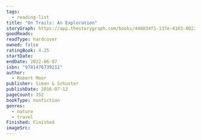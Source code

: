 ```yaml
---
tags:
  - reading-list
title: "On Trails: An Exploration"
storyGraph: https://app.thestorygraph.com/books/446034f1-137e-4103-8022-b81ab4e1528e
goodReads:
readType: hardcover
owned: false
ratingBook: 4.25
startDate:
endDate: 2022-06-07
isbn: "9781476739212"
author:
  - Robert Moor
publisher: Simon & Schuster
publishDate: 2016-07-12
pageCount: 352
bookType: nonfiction
genres:
  - nature
  - travel
Finished: Finished
imageSrc:
---
```

